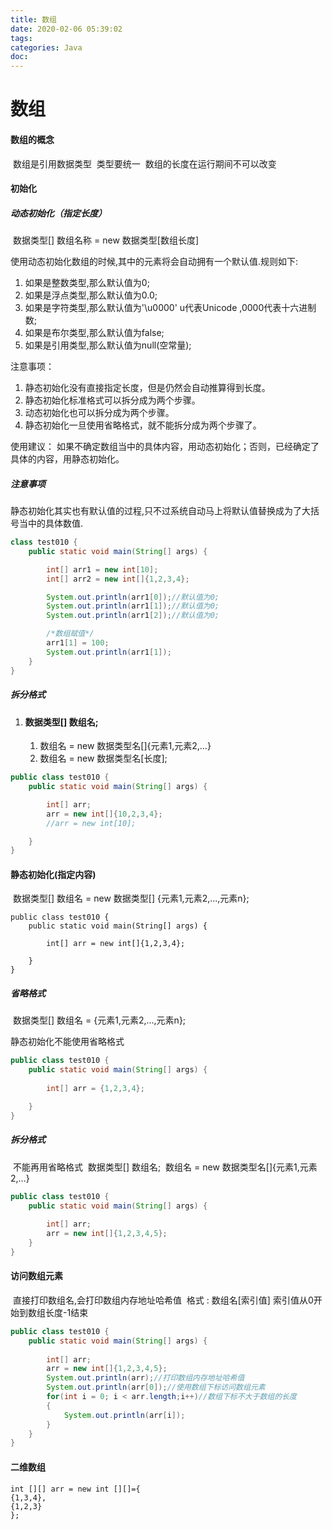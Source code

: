 ```yaml
---
title: 数组
date: 2020-02-06 05:39:02
tags:
categories: Java
doc:
---
```


# 数组

#### 	数组的概念

​	数组是引用数据类型
​			类型要统一
​		数组的长度在运行期间不可以改变

#### 	初始化

##### 动态初始化（指定长度）

​	数据类型[] 数组名称 = new 数据类型[数组长度]

​	使用动态初始化数组的时候,其中的元素将会自动拥有一个默认值.规则如下:

1. 如果是整数类型,那么默认值为0;
2. 如果是浮点类型,那么默认值为0.0;
3. 如果是字符类型,那么默认值为'\u0000' u代表Unicode ,0000代表十六进制数;
4. 如果是布尔类型,那么默认值为false;
5. 如果是引用类型,那么默认值为null(空常量);



注意事项：
1. 静态初始化没有直接指定长度，但是仍然会自动推算得到长度。
2. 静态初始化标准格式可以拆分成为两个步骤。
3. 动态初始化也可以拆分成为两个步骤。
4. 静态初始化一旦使用省略格式，就不能拆分成为两个步骤了。

使用建议：
如果不确定数组当中的具体内容，用动态初始化；否则，已经确定了具体的内容，用静态初始化。



##### 注意事项

静态初始化其实也有默认值的过程,只不过系统自动马上将默认值替换成为了大括号当中的具体数值.

```java
class test010 {
    public static void main(String[] args) {

        int[] arr1 = new int[10];
        int[] arr2 = new int[]{1,2,3,4};

        System.out.println(arr1[0]);//默认值为0;
        System.out.println(arr1[1]);//默认值为0;
        System.out.println(arr1[2]);//默认值为0;

        /*数组赋值*/
        arr1[1] = 100;
        System.out.println(arr1[1]);
    }
}
```



##### 拆分格式

1. #### 	数据类型[] 数组名;

   1. 数组名 = new 数据类型名[]{元素1,元素2,...}
   2. 数组名 = new  数据类型名[长度];

```java
public class test010 {
    public static void main(String[] args) {

        int[] arr;
        arr = new int[]{10,2,3,4};
        //arr = new int[10];

    }
}
```



#### 		静态初始化(指定内容)

​	数据类型[] 数组名 = new 数据类型[] {元素1,元素2,...,元素n};

```
public class test010 {
    public static void main(String[] args) {
    
    	int[] arr = new int[]{1,2,3,4};

    }
}
```



##### 	省略格式

​	数据类型[] 数组名 = {元素1,元素2,...,元素n};

静态初始化不能使用省略格式

```java
public class test010 {
    public static void main(String[] args) {
    
    	int[] arr = {1,2,3,4};

    }
}
```



##### 			拆分格式

​		不能再用省略格式
​				数据类型[] 数组名;
​				数组名 = new 数据类型名[]{元素1,元素2,...}

```java
public class test010 {
    public static void main(String[] args) {
    
    	int[] arr;
		arr = new int[]{1,2,3,4,5};
    }
}
```



#### 访问数组元素

​		直接打印数组名,会打印数组内存地址哈希值
​				格式 :   数组名[索引值]
​				索引值从0开始到数组长度-1结束

```java
public class test010 {
    public static void main(String[] args) {
    
    	int[] arr;
		arr = new int[]{1,2,3,4,5};
		System.out.println(arr);//打印数组内存地址哈希值
		System.out.println(arr[0]);//使用数组下标访问数组元素
        for(int i = 0; i < arr.length;i++)//数组下标不大于数组的长度
        {
            System.out.println(arr[i]);
        }
    }
}
```

#### 二维数组

```
int [][] arr = new int [][]={
{1,3,4},
{1,2,3}
};
```

